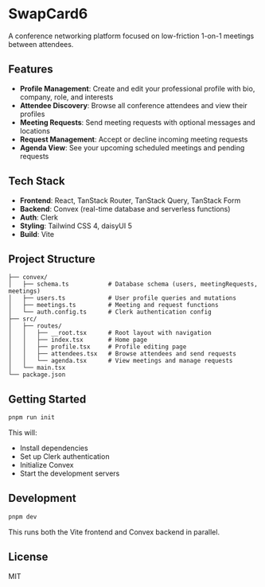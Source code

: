 # SwapCard6

A conference networking platform focused on low-friction 1-on-1 meetings between attendees.

## Features

- **Profile Management**: Create and edit your professional profile with bio, company, role, and interests
- **Attendee Discovery**: Browse all conference attendees and view their profiles
- **Meeting Requests**: Send meeting requests with optional messages and locations
- **Request Management**: Accept or decline incoming meeting requests
- **Agenda View**: See your upcoming scheduled meetings and pending requests

## Tech Stack

- **Frontend**: React, TanStack Router, TanStack Query, TanStack Form
- **Backend**: Convex (real-time database and serverless functions)
- **Auth**: Clerk
- **Styling**: Tailwind CSS 4, daisyUI 5
- **Build**: Vite

## Project Structure

```
├── convex/
│   ├── schema.ts           # Database schema (users, meetingRequests, meetings)
│   ├── users.ts            # User profile queries and mutations
│   ├── meetings.ts         # Meeting and request functions
│   └── auth.config.ts      # Clerk authentication config
├── src/
│   ├── routes/
│   │   ├── __root.tsx      # Root layout with navigation
│   │   ├── index.tsx       # Home page
│   │   ├── profile.tsx     # Profile editing page
│   │   ├── attendees.tsx   # Browse attendees and send requests
│   │   └── agenda.tsx      # View meetings and manage requests
│   └── main.tsx
└── package.json
```

## Getting Started

```bash
pnpm run init
```

This will:
- Install dependencies
- Set up Clerk authentication
- Initialize Convex
- Start the development servers

## Development

```bash
pnpm dev
```

This runs both the Vite frontend and Convex backend in parallel.

## License

MIT